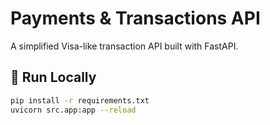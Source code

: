 # Payments & Transactions API

A simplified Visa-like transaction API built with FastAPI.

## 🚀 Run Locally
```bash
pip install -r requirements.txt
uvicorn src.app:app --reload
```
